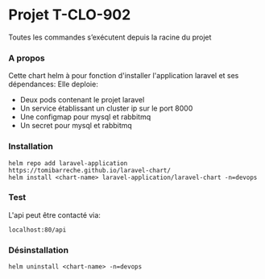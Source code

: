 # Projet T-CLO-902

Toutes les commandes s’exécutent depuis la racine du projet
### A propos

Cette chart helm à pour fonction d'installer l'application laravel et ses dépendances:
Elle deploie:
* Deux pods contenant le projet laravel
* Un service établissant un cluster ip sur le port 8000
* Une configmap pour mysql et rabbitmq
* Un secret pour mysql et rabbitmq

### Installation
```
helm repo add laravel-application https://tomibarreche.github.io/laravel-chart/
helm install <chart-name> laravel-application/laravel-chart -n=devops
```

### Test
L'api peut être contacté via:
```
localhost:80/api
```

### Désinstallation
```
helm uninstall <chart-name> -n=devops
```